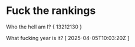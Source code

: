 # Fuck the rankings

Who the hell am I?
{ 13212130 }

What fucking year is it?
[ 2025-04-05T10:03:20Z ]
